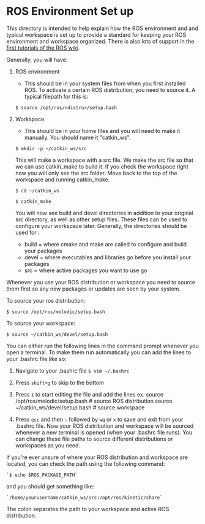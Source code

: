 # ROS Environment Set up

This directory is intended to help explain how the ROS environment and and typical workspace is set up to provide a standard for keeping your ROS environment and workspace organized. There is also lots of support in the [first tutorials of the ROS wiki](http://wiki.ros.org/ROS/Tutorials/InstallingandConfiguringROSEnvironment). 

Generally, you will have:
1. ROS environment
    * This should be in your system files from when you first installed ROS. To activate a certain ROS distribution, you need to source it. A typical filepath for this is:
    
    `$ source /opt/ros/<distro>/setup.bash`

2. Workspace
   * This should be in your home files and you will need to make it manually. You should name it "catkin_ws".
   
   `$ mkdir -p ~/catkin_ws/src`
   
   This will make a workspace with a src file. We make the src file so that we can use catkin_make to build it. If you check the workspace right now you will only see the src folder. Move back to the top of the workspace and running catkin_make.
   
   `$ cd ~/catkin_ws`
   
   `$ catkin_make`
   
   You will now see build and devel directories in addition to your original src directory, as well as other setup files. These files can be used to configure your workspace later. Generally, the directories should be used for :
   
   * build = where cmake and make are called to configure and build your packages
   * devel = where executables and libraries go before you install your packages
   * src = where active packages you want to use go
   
Whenever you use your ROS distribution or workspace you need to source them first so any new packages or updates are seen by your system. 

   To source your ros distribution:
   
   `$ source /opt/ros/melodic/setup.bash`
   
   To source your workspace:
   
   `$ source ~/catkin_ws/devel/setup.bash`
   
   You can either run the following lines in the command prompt whenever you open a terminal. To make them run automatically you can add the lines to your .bashrc file like so:
   1. Navigate to your .bashrc file
   `$ vim ~/.bashrc`
   2. Press `shift+g` to skip to the bottom
   3. Press `i` to start editing the file and add the lines
   ex.
   source /opt/ros/melodic/setup.bash # source ROS distribution
   source ~/catkin_ws/devel/setup.bash # source workspace
   
   4. Press `esc` and then `:` followed by `wq` or `x` to save and exit from your .bashrc file.
   Now your ROS distribution and workspace will be sourced whenever a new terminal is opened (when your .bashrc file runs). You can change these file paths to source different distributions or workspaces as you need.
   
   
   

If you're ever unsure of where your ROS distribution and workspace are located, you can check the path using the following command:

    `$ echo $ROS_PACKAGE_PATH`
    
and you should get something like:

    `/home/yourusername/catkin_ws/src:/opt/ros/kinetic/share`
    
The colon separates the path to your workspace and active ROS distribution.
